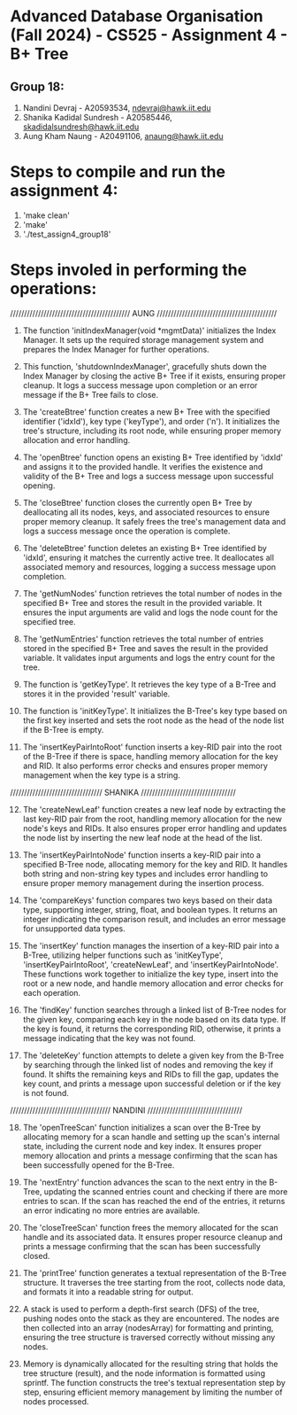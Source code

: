 # Advanced Database Organisation (Fall 2024) - CS525 - Assignment 4 - B+ Tree

## Group 18:

1. Nandini Devraj - A20593534, ndevraj@hawk.iit.edu
2. Shanika Kadidal Sundresh - A20585446, skadidalsundresh@hawk.iit.edu
3. Aung Kham Naung - A20491106, anaung@hawk.iit.edu

# Steps to compile and run the assignment 4:

1. 'make clean'
2. 'make'
3. './test_assign4_group18'

# Steps involed in performing the operations:

/////////////////////////////////////////// AUNG ///////////////////////////////////////////

1. The function 'initIndexManager(void \*mgmtData)' initializes the Index Manager. It sets up the required storage management system and prepares the Index Manager for further operations.

2. This function, 'shutdownIndexManager', gracefully shuts down the Index Manager by closing the active B+ Tree if it exists, ensuring proper cleanup. It logs a success message upon completion or an error message if the B+ Tree fails to close.

3. The 'createBtree' function creates a new B+ Tree with the specified identifier ('idxId'), key type ('keyType'), and order ('n'). It initializes the tree's structure, including its root node, while ensuring proper memory allocation and error handling.

4. The 'openBtree' function opens an existing B+ Tree identified by 'idxId' and assigns it to the provided handle. It verifies the existence and validity of the B+ Tree and logs a success message upon successful opening.

5. The 'closeBtree' function closes the currently open B+ Tree by deallocating all its nodes, keys, and associated resources to ensure proper memory cleanup. It safely frees the tree's management data and logs a success message once the operation is complete.

6. The 'deleteBtree' function deletes an existing B+ Tree identified by 'idxId', ensuring it matches the currently active tree. It deallocates all associated memory and resources, logging a success message upon completion.

7. The 'getNumNodes' function retrieves the total number of nodes in the specified B+ Tree and stores the result in the provided variable. It ensures the input arguments are valid and logs the node count for the specified tree.

8. The 'getNumEntries' function retrieves the total number of entries stored in the specified B+ Tree and saves the result in the provided variable. It validates input arguments and logs the entry count for the tree.

9. The function is 'getKeyType'. It retrieves the key type of a B-Tree and stores it in the provided 'result' variable.

10. The function is 'initKeyType'. It initializes the B-Tree's key type based on the first key inserted and sets the root node as the head of the node list if the B-Tree is empty.

11. The 'insertKeyPairIntoRoot' function inserts a key-RID pair into the root of the B-Tree if there is space, handling memory allocation for the key and RID. It also performs error checks and ensures proper memory management when the key type is a string.

///////////////////////////////// SHANIKA //////////////////////////////////

12. The 'createNewLeaf' function creates a new leaf node by extracting the last key-RID pair from the root, handling memory allocation for the new node's keys and RIDs. It also ensures proper error handling and updates the node list by inserting the new leaf node at the head of the list.

13. The 'insertKeyPairIntoNode' function inserts a key-RID pair into a specified B-Tree node, allocating memory for the key and RID. It handles both string and non-string key types and includes error handling to ensure proper memory management during the insertion process.

14. The 'compareKeys' function compares two keys based on their data type, supporting integer, string, float, and boolean types. It returns an integer indicating the comparison result, and includes an error message for unsupported data types.

15. The 'insertKey' function manages the insertion of a key-RID pair into a B-Tree, utilizing helper functions such as 'initKeyType', 'insertKeyPairIntoRoot', 'createNewLeaf', and 'insertKeyPairIntoNode'. These functions work together to initialize the key type, insert into the root or a new node, and handle memory allocation and error checks for each operation.

16. The 'findKey' function searches through a linked list of B-Tree nodes for the given key, comparing each key in the node based on its data type. If the key is found, it returns the corresponding RID, otherwise, it prints a message indicating that the key was not found.

17. The 'deleteKey' function attempts to delete a given key from the B-Tree by searching through the linked list of nodes and removing the key if found. It shifts the remaining keys and RIDs to fill the gap, updates the key count, and prints a message upon successful deletion or if the key is not found.

//////////////////////////////////// NANDINI //////////////////////////////////

18. The 'openTreeScan' function initializes a scan over the B-Tree by allocating memory for a scan handle and setting up the scan's internal state, including the current node and key index. It ensures proper memory allocation and prints a message confirming that the scan has been successfully opened for the B-Tree.

19. The 'nextEntry' function advances the scan to the next entry in the B-Tree, updating the scanned entries count and checking if there are more entries to scan. If the scan has reached the end of the entries, it returns an error indicating no more entries are available.

20. The 'closeTreeScan' function frees the memory allocated for the scan handle and its associated data. It ensures proper resource cleanup and prints a message confirming that the scan has been successfully closed.

21. The 'printTree' function generates a textual representation of the B-Tree structure. It traverses the tree starting from the root, collects node data, and formats it into a readable string for output.

22. A stack is used to perform a depth-first search (DFS) of the tree, pushing nodes onto the stack as they are encountered. The nodes are then collected into an array (nodesArray) for formatting and printing, ensuring the tree structure is traversed correctly without missing any nodes.

23. Memory is dynamically allocated for the resulting string that holds the tree structure (result), and the node information is formatted using sprintf. The function constructs the tree's textual representation step by step, ensuring efficient memory management by limiting the number of nodes processed.
